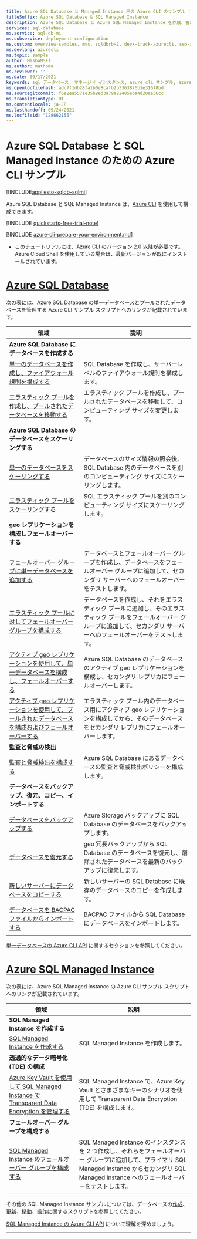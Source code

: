 ```yaml
---
title: Azure SQL Database と Managed Instance 用の Azure CLI のサンプル | Microsoft Docs
titleSuffix: Azure SQL Database & SQL Managed Instance
description: Azure SQL Database と Azure SQL Managed Instance を作成、管理するための Azure CLI スクリプトのサンプルをご覧ください。
services: sql-database
ms.service: sql-db-mi
ms.subservice: deployment-configuration
ms.custom: overview-samples, mvc, sqldbrb=2, devx-track-azurecli, seo-azure-cli
ms.devlang: azurecli
ms.topic: sample
author: MashaMSFT
ms.author: mathoma
ms.reviewer: ''
ms.date: 09/17/2021
keywords: sql データベース, マネージド インスタンス, azure cli サンプル, azure cli の例, azure cli のコード サンプル, azure cli スクリプトの例
ms.openlocfilehash: adc7f1db28fa1b0e8cafb2b3363876b1e316f8bd
ms.sourcegitcommit: f6e2ea5571e35b9ed3a79a22485eba4d20ae36cc
ms.translationtype: HT
ms.contentlocale: ja-JP
ms.lasthandoff: 09/24/2021
ms.locfileid: "128662155"
---
```

# <a name="azure-cli-samples-for-azure-sql-database-and-sql-managed-instance"></a>Azure SQL Database と SQL Managed Instance のための Azure CLI サンプル 
 
[!INCLUDE[appliesto-sqldb-sqlmi](../includes/appliesto-sqldb-sqlmi.md)]

Azure SQL Database と SQL Managed Instance は、<a href="/cli/azure">Azure CLI</a> を使用して構成できます。

[!INCLUDE [quickstarts-free-trial-note](../../../includes/quickstarts-free-trial-note.md)]

[!INCLUDE [azure-cli-prepare-your-environment.md](../../../includes/azure-cli-prepare-your-environment.md)]

 - このチュートリアルには、Azure CLI のバージョン 2.0 以降が必要です。 Azure Cloud Shell を使用している場合は、最新バージョンが既にインストールされています。

# <a name="azure-sql-database"></a>[Azure SQL Database](#tab/single-database)

次の表には、Azure SQL Database の単一データベースとプールされたデータベースを管理する Azure CLI サンプル スクリプトへのリンクが記載されています。 

|領域|説明|
|---|---|
|**Azure SQL Database にデータベースを作成する**||
| [単一のデータベースを作成し、ファイアウォール規則を構成する](scripts/create-and-configure-database-cli.md) | SQL Database を作成し、サーバーレベルのファイアウォール規則を構成します。 |
| [エラスティック プールを作成し、プールされたデータベースを移動する](scripts/move-database-between-elastic-pools-cli.md) | エラスティック プールを作成し、プールされたデータベースを移動して、コンピューティング サイズを変更します。 |
|**Azure SQL Database のデータベースをスケーリングする**||
| [単一のデータベースをスケーリングする](scripts/monitor-and-scale-database-cli.md) | データベースのサイズ情報の照会後、SQL Database 内のデータベースを別のコンピューティング サイズにスケーリングします。 |
| [エラスティック プールをスケーリングする](scripts/scale-pool-cli.md) | SQL エラスティック プールを別のコンピューティング サイズにスケーリングします。 |
|**geo レプリケーションを構成しフェールオーバーする**||
| [フェールオーバー グループに単一データベースを追加する](scripts/add-database-to-failover-group-cli.md)| データベースとフェールオーバー グループを作成し、データベースをフェールオーバー グループに追加して、セカンダリ サーバーへのフェールオーバーをテストします。 |
| [エラスティック プールに対してフェールオーバー グループを構成する](../../sql-database/scripts/sql-database-add-elastic-pool-to-failover-group-cli.md) | データベースを作成し、それをエラスティック プールに追加し、そのエラスティック プールをフェールオーバー グループに追加して、セカンダリ サーバーへのフェールオーバーをテストします。 |
| [アクティブ geo レプリケーションを使用して、単一データベースを構成し、フェールオーバーする](../../sql-database/scripts/sql-database-setup-geodr-and-failover-database-cli.md)| Azure SQL Database のデータベースのアクティブ geo レプリケーションを構成し、セカンダリ レプリカにフェールオーバーします。 |
| [アクティブ geo レプリケーションを使用して、プールされたデータベースを構成およびフェールオーバーする](../../sql-database/scripts/sql-database-setup-geodr-and-failover-pool-cli.md)| エラスティック プール内のデータベース用にアクティブ geo レプリケーションを構成してから、そのデータベースをセカンダリ レプリカにフェールオーバーします。 |
| **監査と脅威の検出** |
| [監査と脅威検出を構成する](../../sql-database/scripts/sql-database-auditing-and-threat-detection-cli.md)| Azure SQL Database にあるデータベースの監査と脅威検出ポリシーを構成します。 |
| **データベースをバックアップ、復元、コピー、インポートする**||
| [データベースをバックアップする](../../sql-database/scripts/sql-database-backup-database-cli.md)| Azure Storage バックアップに SQL Database のデータベースをバックアップします。 |
| [データベースを復元する](../../sql-database/scripts/sql-database-restore-database-cli.md)| geo 冗長バックアップから SQL Database のデータベースを復元し、削除されたデータベースを最新のバックアップに復元します。 |
| [新しいサーバーにデータベースをコピーする](../../sql-database/scripts/sql-database-copy-database-to-new-server-cli.md) | 新しいサーバーの SQL Database に既存のデータベースのコピーを作成します。 |
| [データベースを BACPAC ファイルからインポートする](../../sql-database/scripts/sql-database-import-from-bacpac-cli.md)| BACPAC ファイルから SQL Database にデータベースをインポートします。 |
|||

[単一データベースの Azure CLI API](single-database-manage.md#the-azure-cli) に関するセクションを参照してください。

# <a name="azure-sql-managed-instance"></a>[Azure SQL Managed Instance](#tab/managed-instance)

次の表には、Azure SQL Managed Instance の Azure CLI サンプル スクリプトへのリンクが記載されています。

|領域|説明|
|---|---|
| **SQL Managed Instance を作成する**||
| [SQL Managed Instance を作成する](../../sql-database/scripts/sql-database-create-configure-managed-instance-cli.md)| SQL Managed Instance を作成します。 |
| **透過的なデータ暗号化 (TDE) の構成**||
| [Azure Key Vault を使用して SQL Managed Instance で Transparent Data Encryption を管理する](../../sql-database/scripts/transparent-data-encryption-byok-sql-managed-instance-cli.md)| SQL Managed Instance で、Azure Key Vault とさまざまなキーのシナリオを使用して Transparent Data Encryption (TDE) を構成します。 |
|**フェールオーバー グループを構成する**||
| [SQL Managed Instance のフェールオーバー グループを構成する](../../sql-database/scripts/sql-database-add-managed-instance-to-failover-group-cli.md) | SQL Managed Instance のインスタンスを 2 つ作成し、それらをフェールオーバー グループに追加して、プライマリ SQL Managed Instance からセカンダリ SQL Managed Instance へのフェールオーバーをテストします。 |
|||

その他の SQL Managed Instance サンプルについては、データベースの[作成](/archive/blogs/sqlserverstorageengine/create-azure-sql-managed-instance-using-azure-cli)、[更新](/archive/blogs/sqlserverstorageengine/modify-azure-sql-database-managed-instance-using-azure-cli)、[移動](/archive/blogs/sqlserverstorageengine/cross-instance-point-in-time-restore-in-azure-sql-database-managed-instance)、[操作](https://medium.com/azure-sqldb-managed-instance/working-with-sql-managed-instance-using-azure-cli-611795fe0b44)に関するスクリプトを参照してください。

[SQL Managed Instance の Azure CLI API](../managed-instance/api-references-create-manage-instance.md#azure-cli-create-and-configure-managed-instances) について理解を深めましょう。

---
